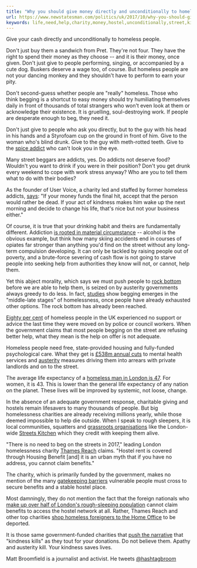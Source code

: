 ```yaml
---
title: "Why you should give money directly and unconditionally to homeless people"
url: https://www.newstatesman.com/politics/uk/2017/10/why-you-should-give-money-directly-and-unconditionally-homeless-people
keywords: life,need,help,charity,money,hostel,unconditionally,street,kindness,directly,homeless,homelessness
---
```

Give your cash directly and unconditionally to homeless people.

Don't just buy them a sandwich from Pret. They're not four. They have the right to spend their money as they choose -- and it is their money, once given. Don't just give to people performing, singing, or accompanied by a cute dog. Buskers deserve a wage too, of course. But homeless people are not your dancing monkey and they shouldn't have to perform to earn your pity.

Don't second-guess whether people are "really" homeless. Those who think begging is a shortcut to easy money should try humiliating themselves daily in front of thousands of total strangers who won't even look at them or acknowledge their existence. It is gruelling, soul-destroying work. If people are desperate enough to beg, they need it.

Don't just give to people who ask you directly, but to the guy with his head in his hands and a Styrofoam cup on the ground in front of him. Give to the woman who's blind drunk. Give to the guy with meth-rotted teeth. Give to the [spice addict](https://www.theguardian.com/society/2017/apr/15/its-worse-than-heroin-how-spice-is-ravaging-homeless-communities) who can't look you in the eye.

Many street beggars are addicts, yes. Do addicts not deserve food? Wouldn't you want to drink if you were in their position? Don't you get drunk every weekend to cope with work stress anyway? Who are you to tell them what to do with their bodies?

As the founder of User Voice, a charity led and staffed by former homeless addicts, [says](https://www.theguardian.com/society/2012/mar/20/ok-to-give-to-homeless-drug-addicts): "If your money funds the final hit, accept that the person would rather be dead. If your act of kindness makes him wake up the next morning and decide to change his life, that's nice but not your business either."

Of course, it is true that your drinking habit and theirs are fundamentally different. Addiction [is rooted in material circumstance](https://www.democracynow.org/2015/3/11/johann_hari_naomi_klein_does_capitalism) -- alcohol is the obvious example, but think how many skiing accidents end in courses of opiates far stronger than anything you'd find on the street without any long-term compulsion developing. It can only be tackled by raising people out of poverty, and a brute-force severing of cash flow is not going to starve people into seeking help from authorities they know will not, or cannot, help them.

Yet this abject morality, which says we must push people to [rock bottom](https://blogs.cardiff.ac.uk/rsrc/2013/12/06/judging-beggars-is-not-helping-them/) before we are able to help them, is seized on by austerity governments always greedy to do less. In fact, [studies](http://www.homeless.org.uk/sites/default/files/site-attachments/Roundup_2715_Homelessness_aw.pdf) show begging emerges in the "middle-late stages" of homelessness, once people have already exhausted other options. The rock bottom has already been reached.

[Eighty per cent](https://www.crisis.org.uk/media/237532/an_examination_of_the_scale_and_impact_of_enforcement_2017.pdf) of homeless people in the UK experienced no support or advice the last time they were moved on by police or council workers. When the government claims that most people begging on the street are refusing better help, what they mean is the help on offer is not adequate.

Homeless people need free, state-provided housing and fully-funded psychological care. What they get is [£538m annual cuts](http://www.independent.co.uk/life-style/health-and-families/health-news/mental-health-figures-depression-anxiety-children-tory-government-theresa-may-pledge-end-stigma-a7517531.html) to mental health services and [austerity](http://www.independent.co.uk/news/uk/politics/homelessness-austerity-government-to-blame-for-30-rise-in-homelessness-says-parliamentary-committee-a7195981.html) measures driving them into arrears with private landlords and on to the street.

The average life expectancy of a [homeless man in London is 47](https://www.crisis.org.uk/media/236799/crisis_homelessness_kills_es2012.pdf). For women, it is 43. This is lower than the general life expectancy of any nation on the planet. These lives will be improved by systemic, not loose, change. 

In the absence of an adequate government response, charitable giving and hostels remain lifesavers to many thousands of people. But big homelessness charities are already receiving millions yearly, while those deemed impossible to help die outside. When I speak to rough sleepers, it is local communities, squatters and [grassroots organisations](https://twitter.com/hashtagbroom/status/899556179474624512) like the London-wide [Streets Kitchen](https://www.facebook.com/StreetsKitchenOfficial/) which they credit with keeping them alive.

"There is no need to beg on the streets in 2017," leading London homelessness charity [Thames Reach](http://www.thamesreach.org.uk/news-and-views/campaigns/giving-to-beggars/faq/) claims. "Hostel rent is covered through Housing Benefit \[and\] it is an urban myth that if you have no address, you cannot claim benefits."

The charity, which is primarily funded by the government, makes no mention of the many [gatekeeping barriers](https://england.shelter.org.uk/housing_advice/homelessness/temporary_housing_if_youre_homeless/hostels) vulnerable people must cross to secure benefits and a stable hostel place.

Most damningly, they do not mention the fact that the foreign nationals who [make up over half of London's rough-sleeping population](https://www.gov.uk/government/news/over-half-of-londons-rough-sleepers-now-non-uk-nationals--2) cannot claim benefits to access the hostel network at all. Rather, Thames Reach and other top charities [shop homeless foreigners to the Home Office](https://www.theguardian.com/society/2017/mar/07/charities-giving-home-office-details-of-rough-sleepers-says-report) to be deported.

It is those same government-funded charities that [push the narrative](http://www.thamesreach.org.uk/EasySiteWeb/getresource.axd?AssetID=25923&type=full&servicetype=inline) that "kindness kills" as they tout for your donations. Do not believe them. Apathy and austerity kill. Your kindness saves lives.

Matt Broomfield is a journalist and activist. He tweets [\@hashtagbroom](https://twitter.com/hashtagbroom)
